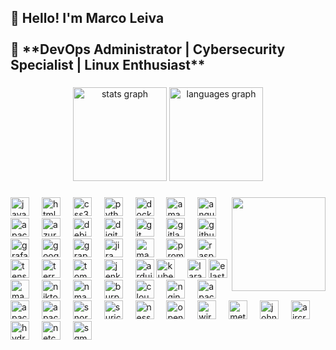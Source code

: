 <h2 align="left">👋 Hello! I'm Marco Leiva<br><br>🎯 **DevOps Administrator | Cybersecurity Specialist | Linux Enthusiast**</h2>

###

<div align="center">
  <img src="https://github-readme-stats.vercel.app/api?username=mleivag3&hide_title=false&hide_rank=false&show_icons=true&include_all_commits=true&count_private=true&disable_animations=false&theme=dracula&locale=en&hide_border=false" height="150" alt="stats graph"  />
  <img src="https://github-readme-stats.vercel.app/api/top-langs?username=mleivag3&locale=en&hide_title=false&layout=compact&card_width=320&langs_count=5&theme=dracula&hide_border=false" height="150" alt="languages graph"  />
</div>

###

<img align="right" height="150" src="https://media2.giphy.com/media/v1.Y2lkPTc5MGI3NjExYTF4eGRuNmVkZmRlNmhvazZmam1odGNrNm9haGpubmEycnVmenBvOSZlcD12MV9pbnRlcm5hbF9naWZfYnlfaWQmY3Q9Zw/KgLSUaOfyarOLOOwz2/giphy.gif"  />

###

<div align="left">
  <img src="https://skillicons.dev/icons?i=js" height="30" alt="javascript logo"  />
  <img width="12" />
  <img src="https://skillicons.dev/icons?i=html" height="30" alt="html5 logo"  />
  <img width="12" />
  <img src="https://cdn.jsdelivr.net/gh/devicons/devicon/icons/css3/css3-original.svg" height="30" alt="css3 logo"  />
  <img width="12" />
  <img src="https://cdn.jsdelivr.net/gh/devicons/devicon/icons/python/python-original.svg" height="30" alt="python logo"  />
  <img width="12" />
  <img src="https://cdn.jsdelivr.net/gh/devicons/devicon/icons/docker/docker-original.svg" height="30" alt="docker logo"  />
  <img width="12" />
  <img src="https://cdn.simpleicons.org/amazonwebservices/FF9900" height="30" alt="amazonwebservices logo"  />
  <img width="12" />
  <img src="https://cdn.jsdelivr.net/gh/devicons/devicon/icons/angularjs/angularjs-original.svg" height="30" alt="angularjs logo"  />
  <img width="12" />
  <img src="https://cdn.jsdelivr.net/gh/devicons/devicon/icons/apache/apache-original.svg" height="30" alt="apache logo"  />
  <img width="12" />
  <img src="https://cdn.jsdelivr.net/gh/devicons/devicon/icons/azure/azure-original.svg" height="30" alt="azure logo"  />
  <img width="12" />
  <img src="https://cdn.jsdelivr.net/gh/devicons/devicon/icons/debian/debian-original.svg" height="30" alt="debian logo"  />
  <img width="12" />
  <img src="https://cdn.jsdelivr.net/gh/devicons/devicon/icons/digitalocean/digitalocean-original.svg" height="30" alt="digitalocean logo"  />
  <img width="12" />
  <img src="https://cdn.jsdelivr.net/gh/devicons/devicon/icons/git/git-original.svg" height="30" alt="git logo"  />
  <img width="12" />
  <img src="https://cdn.jsdelivr.net/gh/devicons/devicon/icons/gitlab/gitlab-original.svg" height="30" alt="gitlab logo"  />
  <img width="12" />
  <img src="https://skillicons.dev/icons?i=github" height="30" alt="github logo"  />
  <img width="12" />
  <img src="https://cdn.jsdelivr.net/gh/devicons/devicon/icons/grafana/grafana-original.svg" height="30" alt="grafana logo"  />
  <img width="12" />
  <img src="https://cdn.jsdelivr.net/gh/devicons/devicon/icons/googlecloud/googlecloud-original.svg" height="30" alt="googlecloud logo"  />
  <img width="12" />
  <img src="https://cdn.jsdelivr.net/gh/devicons/devicon/icons/graphql/graphql-plain.svg" height="30" alt="graphql logo"  />
  <img width="12" />
  <img src="https://cdn.jsdelivr.net/gh/devicons/devicon/icons/jira/jira-original.svg" height="30" alt="jira logo"  />
  <img width="12" />
  <img src="https://cdn.jsdelivr.net/gh/devicons/devicon/icons/magento/magento-original.svg" height="30" alt="magento logo"  />
  <img width="12" />
  <img src="https://cdn.jsdelivr.net/gh/devicons/devicon/icons/prometheus/prometheus-original.svg" height="30" alt="prometheus logo"  />
  <img width="12" />
  <img src="https://cdn.jsdelivr.net/gh/devicons/devicon/icons/raspberrypi/raspberrypi-original.svg" height="30" alt="raspberrypi logo"  />
  <img width="12" />
  <img src="https://cdn.jsdelivr.net/gh/devicons/devicon/icons/tensorflow/tensorflow-original.svg" height="30" alt="tensorflow logo"  />
  <img width="12" />
  <img src="https://cdn.jsdelivr.net/gh/devicons/devicon/icons/terraform/terraform-original.svg" height="30" alt="terraform logo"  />
  <img width="12" />
  <img src="https://cdn.jsdelivr.net/gh/devicons/devicon/icons/tomcat/tomcat-original.svg" height="30" alt="tomcat logo"  />
  <img width="12" />
  <img src="https://skillicons.dev/icons?i=jenkins" height="30" alt="jenkins logo"  />
  <img width="12" />
  <img src="https://cdn.jsdelivr.net/gh/devicons/devicon/icons/arduino/arduino-original.svg" height="30" alt="arduino logo"  />
  <!-- Kubernetes -->
  <img src="https://cdn.jsdelivr.net/gh/devicons/devicon/icons/kubernetes/kubernetes-plain.svg" height="30" alt="kubernetes logo" />
  <img width="12" />
  <!-- Laravel -->
 <!-- Laravel con mejor contraste -->
<img src="https://cdn.jsdelivr.net/gh/devicons/devicon/icons/laravel/laravel-original.svg" height="30" alt="laravel logo" />

  <!-- Elasticsearch -->
  <img src="https://cdn.jsdelivr.net/gh/devicons/devicon/icons/elasticsearch/elasticsearch-original.svg" height="30" alt="elasticsearch logo" />
<!-- Manage Engine -->
<img src="https://cdn.jsdelivr.net/gh/devicons/devicon/icons/amazonwebservices/amazonwebservices-original.svg" height="30" alt="manage engine logo" />
<img width="12" />
<!-- Nikto -->
<img src="https://cdn.jsdelivr.net/gh/devicons/devicon/icons/nikto/nikto-original.svg" height="30" alt="nikto logo" />
<img width="12" />
<!-- Nmap -->
<img src="https://cdn.jsdelivr.net/gh/devicons/devicon/icons/nmap/nmap-original.svg" height="30" alt="nmap logo" />
<img width="12" />
<!-- Burp Suite -->
<img src="https://cdn.jsdelivr.net/gh/devicons/devicon/icons/burpsuite/burpsuite-original.svg" height="30" alt="burpsuite logo" />
<img width="12" />
<!-- Cloudflare -->
<img src="https://cdn.jsdelivr.net/gh/devicons/devicon/icons/cloudflare/cloudflare-original.svg" height="30" alt="cloudflare logo" />
<img width="12" />
<!-- Nginx -->
<img src="https://cdn.jsdelivr.net/gh/devicons/devicon/icons/nginx/nginx-original.svg" height="30" alt="nginx logo" />
<img width="12" />
<!-- Apache -->
<img src="https://cdn.jsdelivr.net/gh/devicons/devicon/icons/apache/apache-original.svg" height="30" alt="apache logo" />
<img width="12" />
<!-- Apache JMeter -->
<img src="https://cdn.jsdelivr.net/gh/devicons/devicon/icons/jmeter/jmeter-original.svg" height="30" alt="apache jmeter logo" />
<img width="12" />
<!-- Apache Guacamole -->
<img src="https://cdn.jsdelivr.net/gh/devicons/devicon/icons/apache/guacamole-original.svg" height="30" alt="apache guacamole logo" />
<img width="12" />
<!-- Snort -->
<img src="https://cdn.jsdelivr.net/gh/devicons/devicon/icons/snort/snort-original.svg" height="30" alt="snort logo" />
<img width="12" />
<!-- Suricata -->
<img src="https://cdn.jsdelivr.net/gh/devicons/devicon/icons/suricata/suricata-original.svg" height="30" alt="suricata logo" />
<img width="12" />
<!-- Nessus -->
<img src="https://cdn.jsdelivr.net/gh/devicons/devicon/icons/nessus/nessus-original.svg" height="30" alt="nessus logo" />
<img width="12" />
<!-- OpenVAS -->
<img src="https://cdn.jsdelivr.net/gh/devicons/devicon/icons/openvas/openvas-original.svg" height="30" alt="openvas logo" />
<img width="12" />
<!-- Wireshark -->
<img src="https://cdn.jsdelivr.net/gh/devicons/devicon/icons/wireshark/wireshark-original.svg" height="30" alt="wireshark logo" />
<img width="12" />
<!-- Metasploit -->
<img src="https://cdn.jsdelivr.net/gh/devicons/devicon/icons/metasploit/metasploit-original.svg" height="30" alt="metasploit logo" />
<img width="12" />
<!-- John The Ripper -->
<img src="https://cdn.jsdelivr.net/gh/devicons/devicon/icons/john-the-ripper/john-the-ripper-original.svg" height="30" alt="john the ripper logo" />
<img width="12" />
<!-- Aircrack-ng -->
<img src="https://cdn.jsdelivr.net/gh/devicons/devicon/icons/aircrack-ng/aircrack-ng-original.svg" height="30" alt="aircrack-ng logo" />
<img width="12" />
<!-- Hydra -->
<img src="https://cdn.jsdelivr.net/gh/devicons/devicon/icons/hydra/hydra-original.svg" height="30" alt="hydra logo" />
<img width="12" />
<!-- Netcat -->
<img src="https://cdn.jsdelivr.net/gh/devicons/devicon/icons/netcat/netcat-original.svg" height="30" alt="netcat logo" />
<img width="12" />
<!-- Sqmap -->
<img src="https://cdn.jsdelivr.net/gh/devicons/devicon/icons/sqmap/sqmap-original.svg" height="30" alt="sqmap logo" />

</div>

###

<div align="left">
</div>

###

<br clear="both">


###
